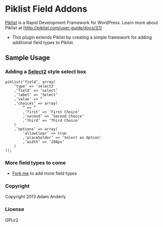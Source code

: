 # Piklist Field Addons

[Piklist][0] is a Rapid Development Framework for WordPress. Learn more about Piklist at [http://piklist.com/user-guide/docs/][1]

- This plugin extends Piklist by creating a simple framework for adding additional field types to Piklist.

## Sample Usage

### Adding a [Select2][2] style select box

    piklist(‘field’, array(
		‘type’ => ‘select2′
		,’field’ => ‘select’
		,’label’ => ‘Select’
		,’value’ => ”
		,’choices’ => array(
			” => ”
			,’first’ => ‘First Choice’
			,’second’ => ‘Second Choice’
			,’third’ => ‘Third Choice’
		)
		,’options’ => array(
			‘allowClear’ => true
			,’placeholder’ => ‘Select an Option’
			,’width’ => ’200px’
		)
	));

### More field types to come

- [Fork me][3] to add more field types

### Copyright

Copyright 2013 Adam Anderly

### License

GPLv2

[0]:http://piklist.com
[1]:http://piklist.com/user-guide/docs/
[2]:http://ivaynberg.github.com/select2/
[3]:https://github.com/anderly/piklist-field-addons/fork_select